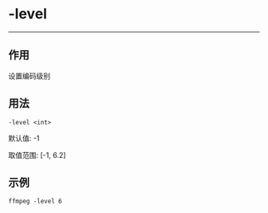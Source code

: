 # -level

---

## 作用

设置编码级别

## 用法

```shell
-level <int>
```

默认值: -1

取值范围: [-1, 6.2]

## 示例

```shell
ffmpeg -level 6
```
